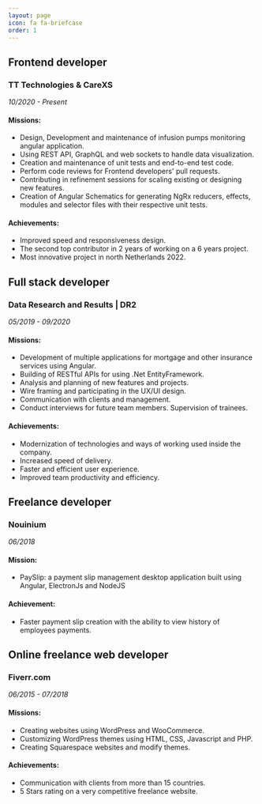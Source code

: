 ```yaml
---
layout: page
icon: fa fa-briefcase
order: 1
---
```


## Frontend developer
### TT Technologies & CareXS
*10/2020 - Present*

#### Missions:
- Design, Development and maintenance of infusion pumps monitoring angular application.
- Using REST API, GraphQL and web sockets to handle data visualization.
- Creation and maintenance of  unit tests and end-to-end test code.
- Perform code reviews for Frontend developers' pull requests.
- Contributing in refinement sessions for scaling existing or designing new features.
- Creation of Angular Schematics for generating NgRx reducers, effects, modules and selector files with their respective unit tests.

#### Achievements:
- Improved speed and responsiveness design.
- The second top contributor in 2 years of working on a 6 years project.
- Most innovative project in north Netherlands 2022.

## Full stack developer 
### Data Research and Results | DR2
*05/2019 - 09/2020*

#### Missions: 
- Development of multiple applications for mortgage and other insurance services using Angular.
- Building of RESTful APIs for using .Net EntityFramework.
- Analysis and planning of new features and projects.
- Wire framing and participating in the UX/UI design.
- Communication with clients and management.
- Conduct interviews for future team members. Supervision of trainees. 

#### Achievements:
- Modernization of technologies and ways of working used inside the company.
- Increased speed of delivery.
- Faster and efficient user experience.
- Improved team productivity and efficiency. 

## Freelance developer 
### Nouinium
*06/2018*

#### Mission:
- PaySlip: a payment slip management desktop application built using Angular, ElectronJs and NodeJS

#### Achievement:
- Faster payment slip creation with the ability to view history of employees payments.

## Online freelance web developer
### Fiverr.com
*06/2015 - 07/2018*

#### Missions:
- Creating websites using WordPress and WooCommerce.
- Customizing WordPress themes using HTML, CSS, Javascript and PHP. 
- Creating Squarespace websites and modify themes.

#### Achievements:
- Communication with clients from more than 15 countries.
-  5 Stars rating on a very competitive freelance website.